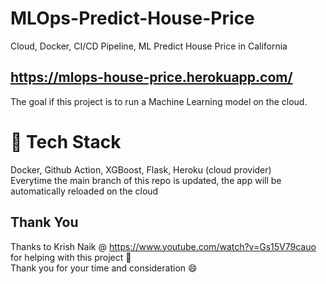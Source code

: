 # MLOps-Predict-House-Price
 Cloud, Docker, CI/CD Pipeline, ML Predict House Price in California

## https://mlops-house-price.herokuapp.com/

The goal if this project is to run a Machine Learning model on the cloud.

# :rocket: Tech Stack 
Docker, Github Action, XGBoost, Flask, Heroku (cloud provider)
<br/>
Everytime the main branch of this repo is updated, the app will be automatically reloaded on the cloud


## Thank You

Thanks to Krish Naik @ https://www.youtube.com/watch?v=Gs15V79cauo for helping with this project :pray:
<br/>
Thank you for your time and consideration :smile:

